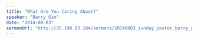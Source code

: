 ```yaml
---
title: "What Are You Caring About?"
speaker: "Barry Gin"
date: "2014-08-03"
sermonUrl: "http://35.190.93.184/sermons/20140803_sunday_pastor_barry_gin_what_are_you_caring_about.mp3"
---
```

